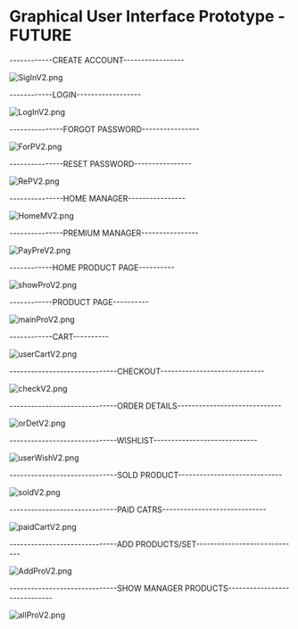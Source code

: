 # Graphical User Interface Prototype - FUTURE


------------CREATE ACCOUNT-----------------

![SigInV2.png](./diagrams/v2/V2/SigInV2.png)


------------LOGIN------------------

![LogInV2.png](./diagrams/v2/V2/LogInV2.png)


---------------FORGOT PASSWORD----------------

![ForPV2.png](./diagrams/v2/V2/ForPV2.png)


---------------RESET PASSWORD----------------

![RePV2.png](./diagrams/v2/V2/RePV2.png)


---------------HOME MANAGER----------------

![HomeMV2.png](./diagrams/v2/V2/HomeMV2.png)


---------------PREMIUM MANAGER----------------

![PayPreV2.png](./diagrams/v2/V2/PayPreV2.png)



------------HOME PRODUCT PAGE----------

![showProV2.png](./diagrams/v2/V2/showProV2.png)


------------PRODUCT PAGE----------

![mainProV2.png](./diagrams/v2/V2/mainProV2.png)


------------CART----------

![userCartV2.png](./diagrams/v2/V2/userCartV2.png)


------------------------------CHECKOUT-----------------------------

![checkV2.png](./diagrams/v2/V2/checkV2.png)


------------------------------ORDER DETAILS-----------------------------

![orDetV2.png](./diagrams/v2/V2/orDetV2.png)


------------------------------WISHLIST-----------------------------

![userWishV2.png](./diagrams/v2/V2/userWishV2.png)


------------------------------SOLD PRODUCT-----------------------------

![soldV2.png](./diagrams/v2/V2/soldV2.png)


------------------------------PAID CATRS-----------------------------

![paidCartV2.png](./diagrams/v2/V2/paidCartV2.png)


------------------------------ADD PRODUCTS/SET-----------------------------

![AddProV2.png](./diagrams/v2/V2/AddProV2.png)


------------------------------SHOW MANAGER PRODUCTS-----------------------------

![allProV2.png](./diagrams/v2/V2/allProV2.png)